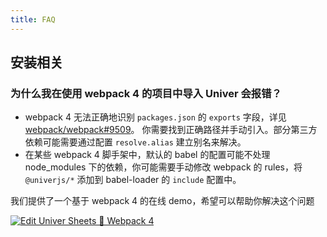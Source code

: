 ```yaml
---
title: FAQ
---
```


## 安装相关

### 为什么我在使用 webpack 4 的项目中导入 Univer 会报错？

- webpack 4 无法正确地识别 `packages.json` 的 `exports` 字段，详见 [webpack/webpack#9509](https://github.com/webpack/webpack/issues/9509)。
你需要找到正确路径并手动引入。部分第三方依赖可能需要通过配置 `resolve.alias` 建立别名来解决。
- 在某些 webpack 4 脚手架中，默认的 babel 的配置可能不处理 node_modules 下的依赖，你可能需要手动修改 webpack 的 rules，将 `@univerjs/*` 添加到 babel-loader 的 `include` 配置中。

我们提供了一个基于 webpack 4 的在线 demo，希望可以帮助你解决这个问题

[![Edit Univer Sheets 🩷 Webpack 4](https://codesandbox.io/static/img/play-codesandbox.svg)](https://codesandbox.io/p/devbox/univer-sheets-webpack-4-6lmwhv?file=%2F.codesandbox%2Ftasks.json&embed=1)
